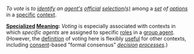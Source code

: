 *To vote* is *to [identify](https://github.com/gcassel/Modular-Organization-Terminology/blob/master/terms/assign.md) an [agent's](https://github.com/gcassel/Modular-Organization-Terminology/blob/master/terms/agent.md) [official](https://github.com/gcassel/Modular-Organization-Terminology/blob/master/terms/official.md) [selection(s)](https://github.com/gcassel/Modular-Organization-Terminology/blob/master/terms/selection.md)* among a *[set](https://github.com/gcassel/Modular-Organization-Terminology/blob/master/terms/set.md) of [options](https://github.com/gcassel/Modular-Organization-Terminology/blob/master/terms/option.md)* in a [specific](https://github.com/gcassel/Modular-Organization-Terminology/blob/master/terms/specific.md) [context](https://github.com/gcassel/Modular-Organization-Terminology/blob/master/terms/context.md).
		
**[Specialized](https://github.com/gcassel/Modular-Organization-Terminology/blob/master/terms/specialize.md) [Meaning](https://github.com/gcassel/Modular-Organization-Terminology/blob/master/terms/mean.md):**  *Voting* is especially associated with contexts in which *specific agents* are assigned to specific [roles](https://github.com/gcassel/Modular-Organization-Terminology/blob/master/terms/role.md) in a [group agent](https://github.com/gcassel/Modular-Organization-Terminology/blob/master/compound-terms/group-agent.md).   (However, the [definition](https://github.com/gcassel/Modular-Organization-Terminology/blob/master/terms/definition.md) of voting here is flexibly [useful](https://github.com/gcassel/Modular-Organization-Terminology/blob/master/terms/use.md) for other contexts, including [consent](https://github.com/gcassel/Modular-Organization-Terminology/blob/master/terms/consent.md)-based "formal consensus" *[decision](https://github.com/gcassel/Modular-Organization-Terminology/blob/master/terms/decision.md) [processes](https://github.com/gcassel/Modular-Organization-Terminology/blob/master/terms/process.md)*.)
